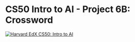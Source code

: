 # CS50 Intro to AI - Project 6B: Crossword


[![Harvard EdX CS50: Intro to AI](http://img.youtube.com/vi/enDILgpR_Ug/0.jpg)](https://youtu.be/enDILgpR_Ug)
